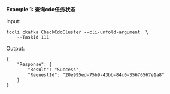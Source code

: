 **Example 1: 查询cdc任务状态**



Input: 

```
tccli ckafka CheckCdcCluster --cli-unfold-argument  \
    --TaskId 111
```

Output: 
```
{
    "Response": {
        "Result": "Success",
        "RequestId": "20e995ed-75b9-43bb-84c0-35676567e1a8"
    }
}
```

